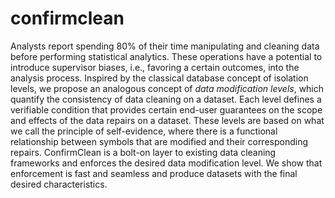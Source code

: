 # confirmclean
Analysts report spending 80\% of their time manipulating and cleaning data before performing statistical analytics. These operations have a potential to introduce supervisor biases, i.e., favoring a certain outcomes, into the analysis process. 
Inspired by the classical database concept of isolation levels, we propose an analogous concept of *data modification levels*, which quantify the consistency of data cleaning on a dataset. Each level defines a verifiable condition that provides certain end-user guarantees on the scope and effects of the data repairs on a dataset. These levels are based on what we call the principle of self-evidence, where there is a functional relationship between symbols that are modified and their corresponding repairs. ConfirmClean is a bolt-on layer to existing data cleaning frameworks and enforces the desired data modification level.
We show that enforcement is fast and seamless and produce datasets with the final desired characteristics.
